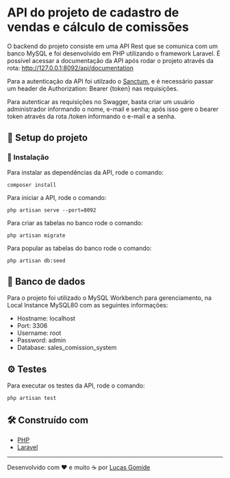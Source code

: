 # API do projeto de cadastro de vendas e cálculo de comissões

O backend do projeto consiste em uma API Rest que se comunica com um banco MySQL e foi desenvolvido em PHP utilizando o framework Laravel. É possível acessar a documentação da API após rodar o projeto através da rota: http://127.0.0.1:8092/api/documentation

Para a autenticação da API foi utilzado o [Sanctum](https://laravel.com/docs/10.x/sanctum), e é necessário passar um header de Authorization: Bearer {token} nas requisições.

Para autenticar as requisições no Swagger, basta criar um usuário administrador informando o nome, e-mail e senha; após isso gere o bearer token através da rota /token informando o e-mail e a senha.

## 🚀 Setup do projeto

### 🔧 Instalação

Para instalar as dependências da API, rode o comando:

```
composer install
```

Para iniciar a API, rode o comando:

```
php artisan serve --port=8092
```

Para criar as tabelas no banco rode o comando:

```
php artisan migrate
```

Para popular as tabelas do banco rode o comando:

```
php artisan db:seed
```

## 📄 Banco de dados

Para o projeto foi utilizado o MySQL Workbench para gerenciamento, na Local Instance MySQL80 com as seguintes informações:

* Hostname: localhost
* Port: 3306
* Username: root
* Password: admin
* Database: sales_comission_system

## ⚙️ Testes

Para executar os testes da API, rode o comando:

```
php artisan test
```

## 🛠️ Construído com

* [PHP](https://www.php.net/)
* [Laravel](https://laravel.com/)

---
Desenvolvido com ❤️ e muito ☕ por [Lucas Gomide](https://github.com/gomidx)
